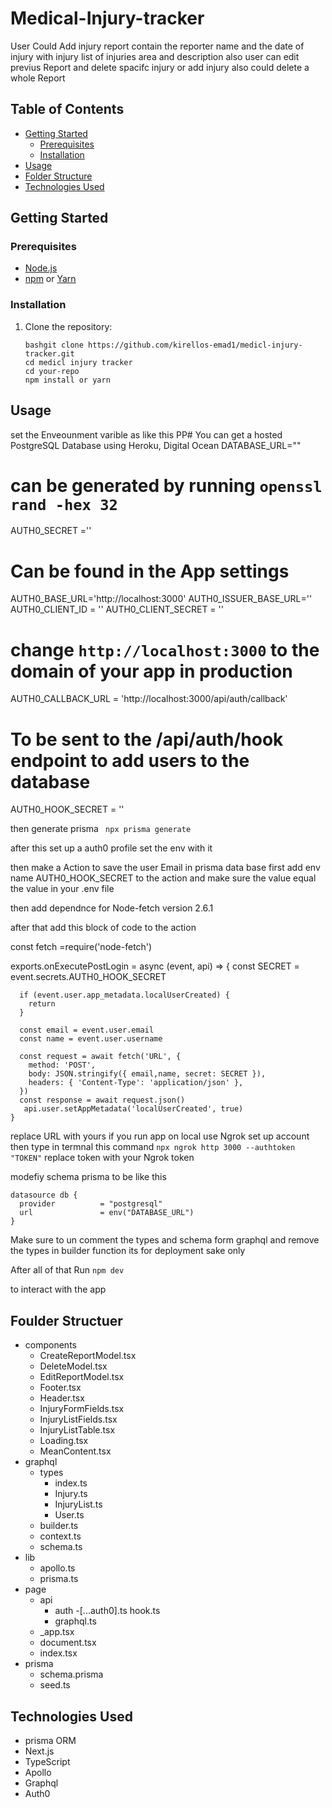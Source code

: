 # Medical-Injury-tracker

User Could Add injury report contain the reporter name and the date of injury 
with injury list of injuries area and description also user can edit previus Report
and delete spacifc injury or add injury also could delete a whole Report 

## Table of Contents

- [Getting Started](#getting-started)
  - [Prerequisites](#prerequisites)
  - [Installation](#installation)
- [Usage](#usage)
- [Folder Structure](#folder-structure)
- [Technologies Used](#technologies-used)

## Getting Started

### Prerequisites

- [Node.js](https://nodejs.org/)
- [npm](https://www.npmjs.com/) or [Yarn](https://yarnpkg.com/)

### Installation

1. Clone the repository:

   ```
   bashgit clone https://github.com/kirellos-emad1/medicl-injury-tracker.git
   cd medicl injury tracker
   cd your-repo
   npm install or yarn  
   ```
## Usage
set the Enveounment varible
as like this
PP# You can get a hosted PostgreSQL Database using Heroku, Digital Ocean
DATABASE_URL=""
# can be generated by running `openssl rand -hex 32`
AUTH0_SECRET =''

# Can be found in the App settings
AUTH0_BASE_URL='http://localhost:3000'
AUTH0_ISSUER_BASE_URL=''
AUTH0_CLIENT_ID = ''
AUTH0_CLIENT_SECRET = ''

# change `http://localhost:3000` to the domain of your app in production
AUTH0_CALLBACK_URL = 'http://localhost:3000/api/auth/callback'
# To be sent to the /api/auth/hook endpoint to add users to the database
AUTH0_HOOK_SECRET = ''

then generate prisma 
``` npx prisma generate```

after this set up a auth0 profile 
set the env with it 

then make a Action to save the user Email in prisma data base 
first add env name AUTH0_HOOK_SECRET to the action and make sure the value 
equal the value in your .env file

then add dependnce for Node-fetch version 2.6.1

after that add this block of code to the action

const fetch =require('node-fetch')

exports.onExecutePostLogin = async (event, api) => {
  const SECRET = event.secrets.AUTH0_HOOK_SECRET
```  
  if (event.user.app_metadata.localUserCreated) {
    return
  }

  const email = event.user.email
  const name = event.user.username
  
  const request = await fetch('URL', { 
    method: 'POST',
    body: JSON.stringify({ email,name, secret: SECRET }),
    headers: { 'Content-Type': 'application/json' },
  })
  const response = await request.json()
   api.user.setAppMetadata('localUserCreated', true)
}
```
replace URL with yours if you run app on local use Ngrok 
set up account then type in termnal this command ``` npx ngrok http 3000 --authtoken "TOKEN" ``` 
replace token with your Ngrok token

modefiy schema prisma to be like this 
```
datasource db {
  provider          = "postgresql"
  url               = env("DATABASE_URL")
}
```


Make sure to un comment the types and schema form graphql and remove the types in builder function its for deployment sake only

After all of that Run ```npm dev```

to interact with the app

## Foulder Structuer
- components
  - CreateReportModel.tsx
  - DeleteModel.tsx
  - EditReportModel.tsx
  - Footer.tsx
  - Header.tsx
  - InjuryFormFields.tsx
  - InjuryListFields.tsx
  - InjuryListTable.tsx
  - Loading.tsx
  - MeanContent.tsx
- graphql
  - types
    - index.ts
    - Injury.ts
    - InjuryList.ts
    - User.ts
  - builder.ts
  - context.ts
  - schema.ts
- lib
  - apollo.ts
  - prisma.ts
- page
  - api
      - auth
        -[...auth0].ts
        hook.ts
    - graphql.ts
  - _app.tsx
  - document.tsx
  - index.tsx
- prisma
   - schema.prisma
   - seed.ts
 


## Technologies Used
- prisma ORM
- Next.js
- TypeScript
- Apollo
- Graphql
- Auth0

